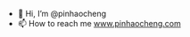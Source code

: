 - 👋 Hi, I’m @pinhaocheng
- 📫 How to reach me www.pinhaocheng.com

<!---
pinhaocheng/pinhaocheng is a ✨ special ✨ repository because its `README.md` (this file) appears on your GitHub profile.
You can click the Preview link to take a look at your changes.
--->
